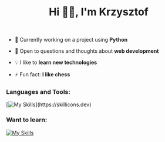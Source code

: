 <!--
## Hi there 👋

**ktyrpin/ktyrpin** is a ✨ _special_ ✨ repository because its `README.md` (this file) appears on your GitHub profile.

Here are some ideas to get you started:

- 🔭 I’m currently working on ...
- 🌱 I’m currently learning ...
- 👯 I’m looking to collaborate on ...
- 🤔 I’m looking for help with ...
- 💬 Ask me about ...
- 📫 How to reach me: ...
- 😄 Pronouns: ...
- ⚡ Fun fact: ...
-->
<h1 align="center">Hi 👋🏻, I'm Krzysztof</h1>
&nbsp;

- 🔭 Currently working on a project using **Python**
  
- 💬 Open to questions and thoughts about **web development**

- 💡 I like to **learn new technologies**

- ⚡ Fun fact: **I like chess**

<h3 align="left">Languages and Tools:</h3>

[![My Skills](https://skillicons.dev/icons?i=html,css,bootstrap,tailwind,js,ts,nodejs,cypress,postman,php,mysql,py,git,vscode,windows,linux,ubuntu,notion,)](https://skillicons.dev)


<h3 align="left">Want to learn:</h3>

[![My Skills](https://skillicons.dev/icons?i=react,kali,selenium)](https://skillicons.dev)
